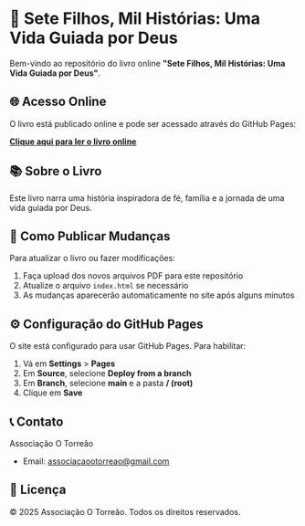 # 📖 Sete Filhos, Mil Histórias: Uma Vida Guiada por Deus

Bem-vindo ao repositório do livro online **"Sete Filhos, Mil Histórias: Uma Vida Guiada por Deus"**.

## 🌐 Acesso Online

O livro está publicado online e pode ser acessado através do GitHub Pages:

**[Clique aqui para ler o livro online](https://associacaootorreao-svg.github.io/LivroOnline/)**

## 📚 Sobre o Livro

Este livro narra uma história inspiradora de fé, família e a jornada de uma vida guiada por Deus.

## 🚀 Como Publicar Mudanças

Para atualizar o livro ou fazer modificações:

1. Faça upload dos novos arquivos PDF para este repositório
2. Atualize o arquivo `index.html` se necessário
3. As mudanças aparecerão automaticamente no site após alguns minutos

## ⚙️ Configuração do GitHub Pages

O site está configurado para usar GitHub Pages. Para habilitar:

1. Vá em **Settings** > **Pages**
2. Em **Source**, selecione **Deploy from a branch**
3. Em **Branch**, selecione **main** e a pasta **/ (root)**
4. Clique em **Save**

## 📞 Contato

Associação O Torreão
- Email: associacaootorreao@gmail.com

## 📄 Licença

© 2025 Associação O Torreão. Todos os direitos reservados.
